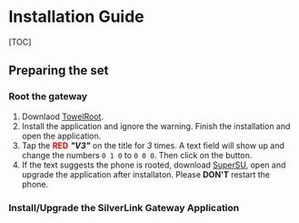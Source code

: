 # Installation Guide
[TOC]
## Preparing the set
### Root the gateway
1. Downlaod [TowelRoot](bit.ly/1RRWWAk).
2. Install the application and ignore the warning. Finish the installation and open the application.
3. Tap the <span style="color:red">**RED**</span> ***"V3"*** on the title for *3* times. A text field will show up and change the numbers `0 1 0` to `0 0 0`. Then click on the button.
4. If the text suggests the phone is rooted, download [SuperSU](bit.ly/1ph6RGA), open and upgrade the application after installaton. Please **DON'T** restart the phone.

### Install/Upgrade the SilverLink Gateway Application
